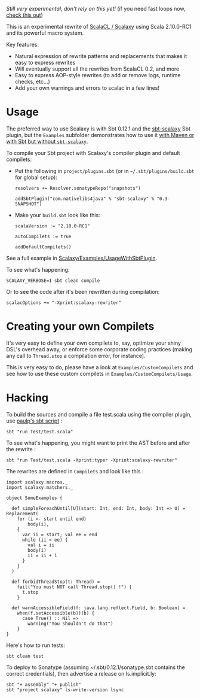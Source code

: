 *Still very experimental, don't rely on this yet!* (if you need fast loops now, [check this out](https://github.com/ochafik/optimized-loops-macros))

This is an experimental rewrite of [ScalaCL / Scalaxy](http://code.google.com/p/scalacl/) using Scala 2.10.0-RC1 and its powerful macro system.

Key features:
*   Natural expression of rewrite patterns and replacements that makes it easy to express rewrites
*   Will eventually support all the rewrites from ScalaCL 0.2, and more
*   Easy to express AOP-style rewrites (to add or remove logs, runtime checks, etc...)
*   Add your own warnings and errors to scalac in a few lines!

# Usage

The preferred way to use Scalaxy is with Sbt 0.12.1 and the [sbt-scalaxy](http://github.com/ochafik/sbt-scalaxy) Sbt plugin, but the `Examples` subfolder demonstrates how to use it [with Maven or with Sbt but without `sbt-scalaxy`](https://github.com/ochafik/Scalaxy/tree/master/Examples/UsageWithMavenOrWithoutSbtPlugin). 

To compile your Sbt project with Scalaxy's compiler plugin and default compilets:
*   Put the following in `project/plugins.sbt` (or in `~/.sbt/plugins/build.sbt` for global setup):

        resolvers += Resolver.sonatypeRepo("snapshots")
        
        addSbtPlugin("com.nativelibs4java" % "sbt-scalaxy" % "0.3-SNAPSHOT")
    
*   Make your `build.sbt` look like this:

	    scalaVersion := "2.10.0-RC1"
        
	    autoCompilets := true
	    
	    addDefaultCompilets()
    
See a full example in [Scalaxy/Examples/UsageWithSbtPlugin](https://github.com/ochafik/Scalaxy/tree/master/Examples/UsageWithSbtPlugin).

To see what's happening:

	SCALAXY_VERBOSE=1 sbt clean compile
	
Or to see the code after it's been rewritten during compilation:

	scalacOptions += "-Xprint:scalaxy-rewriter"

# Creating your own Compilets

It's very easy to define your own compilets to, say, optimize your shiny DSL's overhead away, or enforce some corporate coding practices (making any call to `Thread.stop` a compilation error, for instance).

This is very easy to do, please have a look at `Examples/CustomCompilets` and see how to use these custom compilets in `Examples/CustomCompilets/Usage`.

# Hacking

To build the sources and compile a file test.scala using the compiler plugin, use [paulp's sbt script](https://github.com/paulp/sbt-extras) :

    sbt "run Test/test.scala"

To see what's happening, you might want to print the AST before and after the rewrite :

    sbt "run Test/test.scala -Xprint:typer -Xprint:scalaxy-rewriter"
    
The rewrites are defined in `Compilets` and look like this :

	import scalaxy.macros._
	import scalaxy.matchers._
	
	object SomeExamples {
	
	  def simpleForeachUntil[U](start: Int, end: Int, body: Int => U) = Replacement(
		for (i <- start until end) 
			body(i),
		{
		  var ii = start; val ee = end
		  while (ii < ee) {
			val i = ii
			body(i)
			ii = ii + 1  
		  }
		}
	  )
		
	  def forbidThreadStop(t: Thread) = 
		fail("You must NOT call Thread.stop() !") {
		  t.stop
		}
	  
	  def warnAccessibleField(f: java.lang.reflect.Field, b: Boolean) =
		when(f.setAccessible(b))(b) {
		  case True() :: Nil =>
			warning("You shouldn't do that")
		}
	}

Here's how to run tests:

	sbt clean test
	
To deploy to Sonatype (assuming ~/.sbt/0.12.1/sonatype.sbt contains the correct credentials), then advertise a release on ls.implicit.ly:

	sbt "+ assembly" "+ publish"
	sbt "project scalaxy" ls-write-version lsync

